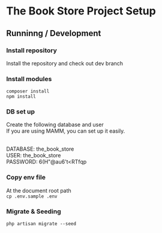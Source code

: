 # The Book Store Project Setup

## Runninng / Development

### Install repository
Install the repository and check out dev branch

### Install modules
```composer install```<br>
```npm install```

### DB set up
Create the following database and user<br>
If you are using MAMM, you can set up it easily.<br><br>

DATABASE: the_book_store<br>
USER: the_book_store<br>
PASSWORD: 6(H"@au6't<RTfqp<br>

### Copy env file
At the document root path<br>
```cp .env.sample .env```

### Migrate & Seeding
```php artisan migrate --seed```
